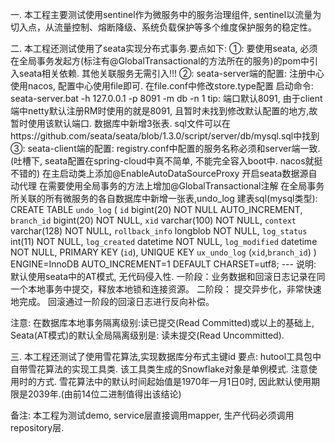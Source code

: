 一.
本工程主要测试使用sentinel作为微服务中的服务治理组件, sentinel以流量为切入点，从流量控制、熔断降级、系统负载保护等多个维度保护服务的稳定性。

二.
本工程还测试使用了seata实现分布式事务.要点如下:
①: 要使用seata, 必须在全局事务发起方(标注有@GlobalTransactional的方法所在的服务)的pom中引入seata相关依赖. 其他关联服务无需引入!!!
②: seata-server端的配置: 
    注册中心使用nacos, 配置中心使用file即可. 在file.conf中修改store.type配置
    启动命令: seata-server.bat -h 127.0.0.1 -p 8091 -m db -n 1
    tip: 端口默认8091, 由于client端中netty默认注册RM时使用的就是8091, 且暂时未找到修改默认配置的地方,故暂时使用该默认端口.
    数据库中新增3张表.
    sql文件可以在https://github.com/seata/seata/blob/1.3.0/script/server/db/mysql.sql中找到
③: seata-client端的配置:
    registry.conf中配置的服务名称必须和server端一致.(吐槽下, seata配置在spring-cloud中真不简单, 不能完全容入boot中. nacos就挺不错的)
    在主启动类上添加@EnableAutoDataSourceProxy 开启seata数据源自动代理
    在需要使用全局事务的方法上增加@GlobalTransactional注解
    在全局事务所关联的所有微服务的各自数据库中新增一张表,undo_log
    建表sql(mysql类型):
CREATE TABLE `undo_log` (
  `id` bigint(20) NOT NULL AUTO_INCREMENT,
  `branch_id` bigint(20) NOT NULL,
  `xid` varchar(100) NOT NULL,
  `context` varchar(128) NOT NULL,
  `rollback_info` longblob NOT NULL,
  `log_status` int(11) NOT NULL,
  `log_created` datetime NOT NULL,
  `log_modified` datetime NOT NULL,
  PRIMARY KEY (`id`),
  UNIQUE KEY `ux_undo_log` (`xid`,`branch_id`)
) ENGINE=InnoDB AUTO_INCREMENT=1 DEFAULT CHARSET=utf8;
--- 说明:
默认使用seata中的AT模式, 无代码侵入性. 
一阶段：业务数据和回滚日志记录在同一个本地事务中提交，释放本地锁和连接资源。
二阶段：
提交异步化，非常快速地完成。
回滚通过一阶段的回滚日志进行反向补偿。

注意:
    在数据库本地事务隔离级别:读已提交(Read Committed)或以上的基础上, Seata(AT模式)的默认全局隔离级别是: 读未提交(Read Uncommitted).
 
三.
本工程还测试了使用雪花算法,实现数据库分布式主键id
要点:
    hutool工具包中自带雪花算法的实现工具类. 该工具类生成的Snowflake对象是单例模式. 注意使用时的方式.
    雪花算法中的默认时间起始值是1970年一月1日0时, 因此默认使用期限是2039年.(由前14位二进制值得出该结论)

备注: 
    本工程为测试demo, service层直接调用mapper, 生产代码必须调用repository层.
       
    

    